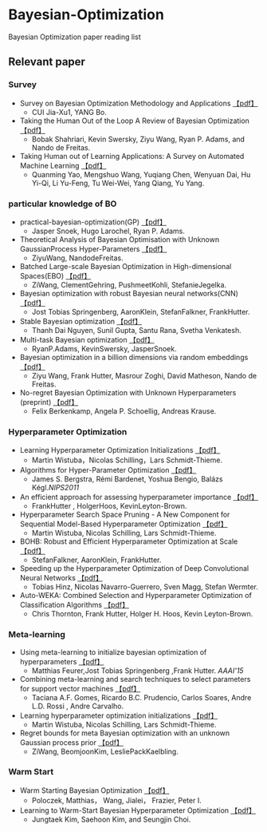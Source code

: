 # Bayesian-Optimization
Bayesian  Optimization paper reading list
## Relevant paper
### Survey
* Survey on Bayesian Optimization Methodology and Applications [【pdf】](https://wenku.baidu.com/view/27bb404aa200a6c30c22590102020740bf1ecd78.html)
  * CUI Jia-Xu1, YANG Bo.
* Taking the Human Out of the Loop A Review of Bayesian Optimization [【pdf】](http://www.cs.ox.ac.uk/people/nando.defreitas/publications/BayesOptLoop.pdf)
  * Bobak Shahriari, Kevin Swersky, Ziyu Wang, Ryan P. Adams, and Nando de Freitas.
* Taking Human out of Learning Applications: A Survey on Automated Machine Learning [【pdf】](https://arxiv.org/abs/1810.13306?context=stat)
  * Quanming Yao, Mengshuo Wang, Yuqiang Chen, Wenyuan Dai, Hu Yi-Qi, Li Yu-Feng, Tu Wei-Wei, Yang Qiang, Yu Yang.
  
### particular knowledge of BO
* practical-bayesian-optimization(GP) [【pdf】](https://papers.nips.cc/paper/4522-practical-bayesian-optimization-of-machine-learning-algorithms.pdf)
  * Jasper Snoek, Hugo Larochel, Ryan P. Adams.
* Theoretical Analysis of Bayesian Optimisation with Unknown GaussianProcess Hyper-Parameters [【pdf】](https://arxiv.org/pdf/1406.7758.pdf)
  * ZiyuWang, NandodeFreitas.
* Batched Large-scale Bayesian Optimization in High-dimensional Spaces(EBO) [【pdf】](https://arxiv.org/pdf/1706.01445.pdf)
  * ZiWang, ClementGehring, PushmeetKohli, StefanieJegelka.
* Bayesian optimization with robust Bayesian neural networks(CNN) [【pdf】](http://papers.nips.cc/paper/6117-bayesian-optimization-with-robust-bayesian-neural-networks.pdf)
  * Jost Tobias Springenberg, AaronKlein, StefanFalkner, FrankHutter.
* Stable Bayesian optimization [【pdf】](https://www.researchgate.net/publication/324361830_Stable_Bayesian_optimization)
  * Thanh Dai Nguyen, Sunil Gupta, Santu Rana, Svetha Venkatesh.
* Multi-task Bayesian optimization [【pdf】](http://papers.nips.cc/paper/5086-multi-task-bayesian-optimization.pdf)
  * RyanP.Adams, KevinSwersky, JasperSnoek.
* Bayesian optimization in a billion dimensions via random embeddings
  [【pdf】](https://www.researchgate.net/publication/304786585_Bayesian_optimization_in_a_billion_dimensions_via_random_embeddings)
  * Ziyu Wang, Frank Hutter, Masrour Zoghi, David Matheson, Nando de Freitas.
* No-regret Bayesian Optimization with Unknown Hyperparameters (preprint)
  [【pdf】](https://www.researchgate.net/publication/330357738_No-regret_Bayesian_Optimization_with_Unknown_Hyperparameters)
  * Felix Berkenkamp, Angela P. Schoellig, Andreas Krause.

### Hyperparameter Optimization
* Learning Hyperparameter Optimization Initializations [【pdf】](https://ieeexplore.ieee.org/document/7344817)
  * Martin Wistuba，Nicolas Schilling，Lars Schmidt-Thieme. 
* Algorithms for Hyper-Parameter Optimization [【pdf】](http://papers.nips.cc/paper/4443-algorithms-for-hyper-parameter-optimization)
  * James S. Bergstra, Rémi Bardenet, Yoshua Bengio, Balázs Kégl.*NIPS2011*
* An efficient approach for assessing hyperparameter importance [【pdf】](https://www.researchgate.net/publication/287850221_An_efficient_approach_for_assessing_hyperparameter_importance)
  * FrankHutter , HolgerHoos, KevinLeyton-Brown.
* Hyperparameter Search Space Pruning - A New Component for Sequential Model-Based Hyperparameter Optimization [【pdf】](https://ipvs.informatik.uni-stuttgart.de/mlr/spp-wordpress/wp-content/uploads/wistuba-ecml-2015.pdf)
  * Martin Wistuba, Nicolas Schilling, Lars Schmidt-Thieme.
* BOHB: Robust and Efficient Hyperparameter Optimization at Scale [【pdf】](https://arxiv.org/pdf/1807.01774.pdf)
  * StefanFalkner, AaronKlein, FrankHutter.
* Speeding up the Hyperparameter Optimization of Deep Convolutional Neural Networks [【pdf】](https://www.researchgate.net/publication/325851150_Speeding_up_the_Hyperparameter_Optimization_of_Deep_Convolutional_Neural_Networks)
  * Tobias Hinz, Nicolas Navarro-Guerrero, Sven Magg, Stefan Wermter.
* Auto-WEKA: Combined Selection and Hyperparameter Optimization of Classification Algorithms [【pdf】](https://arxiv.org/abs/1208.3719)
  * Chris Thornton, Frank Hutter, Holger H. Hoos, Kevin Leyton-Brown.
 
### Meta-learning
* Using meta-learning to initialize bayesian optimization of hyperparameters [【pdf】](http://ceur-ws.org/Vol-1201/paper-03.pdf)
  * Matthias Feurer,Jost Tobias Springenberg ,Frank Hutter. *AAAI'15*
* Combining meta-learning and search techniques to select parameters for support vector machines [【pdf】](https://www.fep.up.pt/docentes/fontes/FCTEGE2008/Publicacoes/P3.pdf)
  * Taciana A.F. Gomes, Ricardo B.C. Prudencio, Carlos Soares, Andre L.D. Rossi , Andre Carvalho. 
* Learning hyperparameter optimization initializations [【pdf】](http://citeseerx.ist.psu.edu/viewdoc/download;jsessionid=B8F00E451266E844DAFB8A04DC572599?doi=10.1.1.718.1247&rep=rep1&type=pdf)
  * Martin Wistuba, Nicolas Schilling, Lars Schmidt-Thieme. 
* Regret bounds for meta Bayesian optimization with an unknown Gaussian process prior [【pdf】](https://ziw.mit.edu/pub/meta_bo/main.pdf)
  * ZiWang, BeomjoonKim, LesliePackKaelbling.
  
### Warm Start
* Warm Starting Bayesian Optimization [【pdf】](http://ceur-ws.org/Vol-1201/paper-03.pdf)
  * Poloczek, Matthias， Wang, Jialei， Frazier, Peter I.  
* Learning to Warm-Start Bayesian Hyperparameter Optimization [【pdf】](https://arxiv.org/pdf/1710.06219.pdf) 
  * Jungtaek Kim, Saehoon Kim, and Seungjin Choi.

